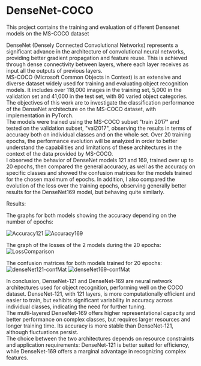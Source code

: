 # DenseNet-COCO
This project contains the training and evaluation of different Densenet models on the MS-COCO dataset


  DenseNet (Densely Connected Convolutional Networks) represents a significant advance in the architecture of convolutional neural networks, providing better gradient propagation and feature reuse. This is achieved through dense connectivity between layers, where each layer receives as input all the outputs of previous layers.\
    MS-COCO (Microsoft Common Objects in Context) is an extensive and diverse dataset widely used for training and evaluating object recognition models. It includes over 118,000 images in the training set, 5,000 in the validation set and 41,000 in the test set, with 80 varied object categories. The objectives of this work are to investigate the classification performance of the DenseNet architecture on the MS-COCO dataset, with implementation in PyTorch.\
    The models were trained using the MS-COCO subset "train 2017" and tested on the validation subset, "val2017", observing the results in terms of accuracy both on individual classes and on the whole set. Over 20 training epochs, the performance evolution will be analyzed in order to better understand the capabilities and limitations of these architectures in the context of the data provided by MS-COCO.\
    I observed the behavior of DenseNet models 121 and 169, trained over up to 20 epochs, then compared the general accuracy, as well as the accuracy on specific classes and showed the confusion matrices for the models trained for the chosen maximum of epochs. In addition, I also compared the evolution of the loss over the training epochs, observing generally better results for the DenseNet169 model, but behaving quite similarly.

  Results:

  The graphs for both models showing the accuracy depending on the number of epochs:

![Accuracy121](https://github.com/user-attachments/assets/0ac4f1b0-9146-499b-b482-84621031ea14)
![Accuracy169](https://github.com/user-attachments/assets/091e9aae-b894-40da-aba2-a80d22fbf350)

  The graph of the losses of the 2 models during the 20 epochs:
![LossComparison](https://github.com/user-attachments/assets/e9202017-6de0-4218-97f3-6acb25bea24d)

  The confusion matrices for both models trained for 20 epochs:
  ![denseNet121-confMat](https://github.com/user-attachments/assets/499b8ab1-797b-4f3e-9430-2ee71e051f05)
![denseNet169-confMat](https://github.com/user-attachments/assets/fa48eda0-b53f-487d-9c9b-be428c2c70e1)

  In conclusion, DenseNet-121 and DenseNet-169 are neural network architectures used for object recognition, performing well on the COCO dataset. DenseNet-121, with 121 layers, is more computationally efficient and easier to train, but exhibits significant variability in accuracy across individual classes, indicating the need for further tuning.\
    The multi-layered DenseNet-169 offers higher representational capacity and better performance on complex classes, but requires larger resources and longer training time. Its accuracy is more stable than DenseNet-121, although fluctuations persist.\
    The choice between the two architectures depends on resource constraints and application requirements: DenseNet-121 is better suited for efficiency, while DenseNet-169 offers a marginal advantage in recognizing complex features.
